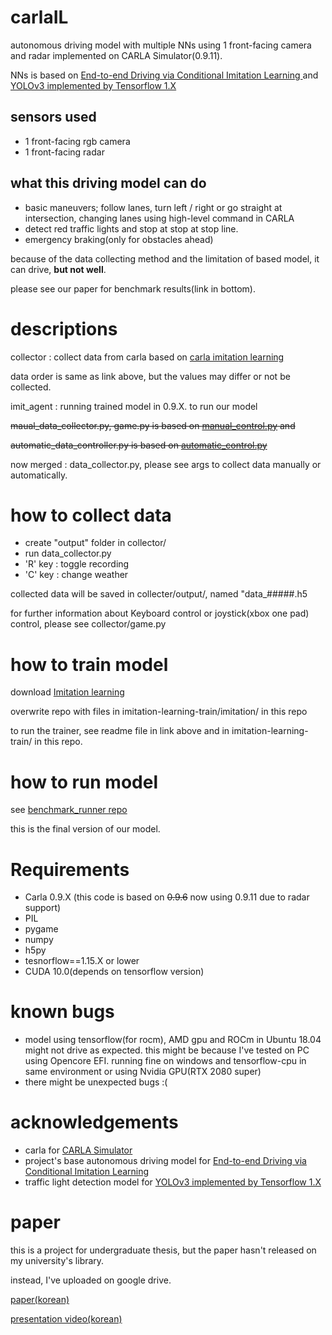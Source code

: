 # carlaIL

autonomous driving model with multiple NNs using 1 front-facing camera and radar implemented on CARLA Simulator(0.9.11).

NNs is based on [End-to-end Driving via Conditional Imitation Learning
](https://arxiv.org/abs/1710.02410) and [YOLOv3 implemented by Tensorflow 1.X](https://github.com/YunYang1994/tensorflow-yolov3)

## sensors used 
- 1 front-facing rgb camera
- 1 front-facing radar

## what this driving model can do
- basic maneuvers; follow lanes, turn left / right or go straight at intersection, changing lanes using high-level command in CARLA
- detect red traffic lights and stop at stop at stop line.
- emergency braking(only for obstacles ahead)

because of the data collecting method and the limitation of based model, it can drive, **but not well**.

please see our paper for benchmark results(link in bottom).

# descriptions

collector : collect data from carla based on [carla imitation learning](https://github.com/carla-simulator/imitation-learning)

data order is same as link above, but the values may differ or not be collected.

imit_agent : running trained model in 0.9.X. to run our model

~~maual_data_collector.py, game.py is based on [manual_control.py](https://github.com/carla-simulator/carla/blob/master/PythonAPI/examples/manual_control.py) and~~

~~automatic_data_controller.py is based on [automatic_control.py](https://github.com/carla-simulator/carla/blob/master/PythonAPI/examples/automatic_control.py)~~

now merged : data_collector.py, please see args to collect data manually or automatically.

# how to collect data
- create "output" folder in collector/
- run data_collector.py
- 'R' key : toggle recording
- 'C' key : change weather

collected data will be saved in collecter/output/, named "data_#####.h5

for further information about Keyboard control or joystick(xbox one pad) control, please see collector/game.py

# how to train model
download [Imitation learning](https://github.com/merantix/imitation-learning)

overwrite repo with files in imitation-learning-train/imitation/ in this repo

to run the trainer, see readme file in link above and in imitation-learning-train/ in this repo.

# how to run model
see [benchmark_runner repo](https://github.com/phoi5675/benchmark-for-carla-imitation-learning)

this is the final version of our model.

# Requirements
- Carla 0.9.X (this code is based on ~~0.9.6~~ now using 0.9.11 due to radar support)
- PIL
- pygame
- numpy
- h5py
- tesnorflow==1.15.X or lower
- CUDA 10.0(depends on tensorflow version)

# known bugs
- model using tensorflow(for rocm), AMD gpu and ROCm in Ubuntu 18.04 might not drive as expected. 
this might be because I've tested on PC using Opencore EFI. running fine on windows and tensorflow-cpu in same environment or using Nvidia GPU(RTX 2080 super)
- there might be unexpected bugs :(

# acknowledgements
- carla for [CARLA Simulator](https://carla.org/)
- project's base autonomous driving model for [End-to-end Driving via Conditional Imitation Learning](https://arxiv.org/abs/1710.02410)
- traffic light detection model for [YOLOv3 implemented by Tensorflow 1.X](https://github.com/YunYang1994/tensorflow-yolov3)

# paper
this is a project for undergraduate thesis, but the paper hasn't released on my university's library.

instead, I've uploaded on google drive.

[paper(korean)](https://drive.google.com/file/d/1Po2KdzNZ0QiEM0sU_TtCc9wesyc2q1hN/view?usp=sharing)

[presentation video(korean)](https://drive.google.com/file/d/13PeE7181RUUNDKQD5I01NV9hP1l8SX2M/view?usp=sharing)
